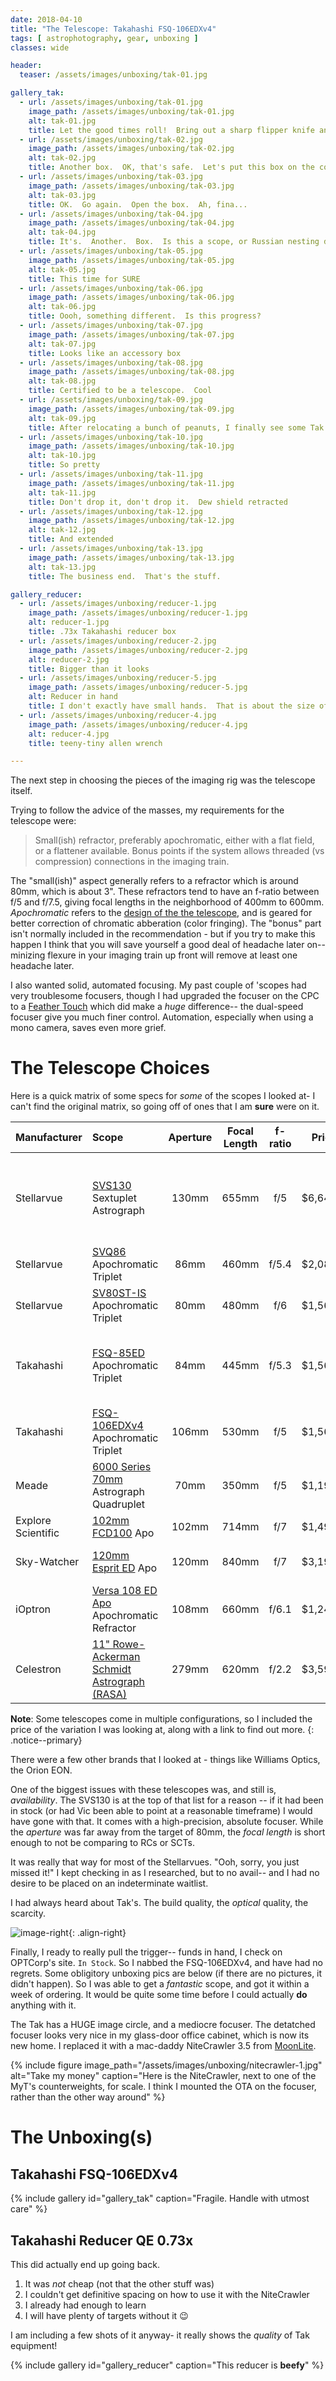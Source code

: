 ```yaml
---
date: 2018-04-10
title: "The Telescope: Takahashi FSQ-106EDXv4"
tags: [ astrophotography, gear, unboxing ]
classes: wide

header:
  teaser: /assets/images/unboxing/tak-01.jpg

gallery_tak:
  - url: /assets/images/unboxing/tak-01.jpg
    image_path: /assets/images/unboxing/tak-01.jpg
    alt: tak-01.jpg
    title: Let the good times roll!  Bring out a sharp flipper knife and open the box.  Look, it's...
  - url: /assets/images/unboxing/tak-02.jpg
    image_path: /assets/images/unboxing/tak-02.jpg
    alt: tak-02.jpg
    title: Another box.  OK, that's safe.  Let's put this box on the counter.
  - url: /assets/images/unboxing/tak-03.jpg
    image_path: /assets/images/unboxing/tak-03.jpg
    alt: tak-03.jpg
    title: OK.  Go again.  Open the box.  Ah, fina...
  - url: /assets/images/unboxing/tak-04.jpg
    image_path: /assets/images/unboxing/tak-04.jpg
    alt: tak-04.jpg
    title: It's.  Another.  Box.  Is this a scope, or Russian nesting dolls?
  - url: /assets/images/unboxing/tak-05.jpg
    image_path: /assets/images/unboxing/tak-05.jpg
    alt: tak-05.jpg
    title: This time for SURE
  - url: /assets/images/unboxing/tak-06.jpg
    image_path: /assets/images/unboxing/tak-06.jpg
    alt: tak-06.jpg
    title: Oooh, something different.  Is this progress?
  - url: /assets/images/unboxing/tak-07.jpg
    image_path: /assets/images/unboxing/tak-07.jpg
    alt: tak-07.jpg
    title: Looks like an accessory box
  - url: /assets/images/unboxing/tak-08.jpg
    image_path: /assets/images/unboxing/tak-08.jpg
    alt: tak-08.jpg
    title: Certified to be a telescope.  Cool
  - url: /assets/images/unboxing/tak-09.jpg
    image_path: /assets/images/unboxing/tak-09.jpg
    alt: tak-09.jpg
    title: After relocating a bunch of peanuts, I finally see some Tak sea foam green 
  - url: /assets/images/unboxing/tak-10.jpg
    image_path: /assets/images/unboxing/tak-10.jpg
    alt: tak-10.jpg
    title: So pretty
  - url: /assets/images/unboxing/tak-11.jpg
    image_path: /assets/images/unboxing/tak-11.jpg
    alt: tak-11.jpg
    title: Don't drop it, don't drop it.  Dew shield retracted
  - url: /assets/images/unboxing/tak-12.jpg
    image_path: /assets/images/unboxing/tak-12.jpg
    alt: tak-12.jpg
    title: And extended
  - url: /assets/images/unboxing/tak-13.jpg
    image_path: /assets/images/unboxing/tak-13.jpg
    alt: tak-13.jpg
    title: The business end.  That's the stuff.

gallery_reducer:
  - url: /assets/images/unboxing/reducer-1.jpg
    image_path: /assets/images/unboxing/reducer-1.jpg
    alt: reducer-1.jpg
    title: .73x Takahashi reducer box
  - url: /assets/images/unboxing/reducer-2.jpg
    image_path: /assets/images/unboxing/reducer-2.jpg
    alt: reducer-2.jpg
    title: Bigger than it looks
  - url: /assets/images/unboxing/reducer-5.jpg
    image_path: /assets/images/unboxing/reducer-5.jpg
    alt: Reducer in hand
    title: I don't exactly have small hands.  That is about the size of a coffee cup
  - url: /assets/images/unboxing/reducer-4.jpg
    image_path: /assets/images/unboxing/reducer-4.jpg
    alt: reducer-4.jpg
    title: teeny-tiny allen wrench

---
```


The next step in choosing the pieces of the imaging rig was the telescope itself.  

Trying to follow the advice of the masses, my requirements for the telescope were:

> Small(ish) refractor, preferably apochromatic, either with a flat field, or a flattener available.  Bonus points if the system allows threaded (vs compression) connections in the imaging train.

<!--more-->

The "small(ish)" aspect generally refers to a refractor which is around 80mm, which is about 3". These refractors tend to have an f-ratio between f/5 and f/7.5, giving focal lengths in the neighborhood of 400mm to 600mm. _Apochromatic_ refers to the [design of the the telescope](https://en.wikipedia.org/wiki/Apochromat), and is geared for better correction of chromatic abberation (color fringing).   The "bonus" part isn't normally included in the recommendation - but if you try to make this happen I think that you will save yourself a good deal of headache later on-- minizing flexure in your imaging train up front will remove at least one headache later.  

I also wanted solid, automated focusing.  My past couple of 'scopes had very troublesome focusers, though I had upgraded the focuser on the CPC to a [Feather Touch](http://starlightinstruments.com/store/index.php?route=product/product&product_id=244) which did make a *huge* difference-- the dual-speed focuser give you much finer control.  Automation, especially when using a mono camera, saves even more grief.

# The Telescope Choices

Here is a quick matrix of some specs for _some_ of the scopes I looked at- I can't find the original matrix, so going off of ones that I am **sure** were on it.

| Manufacturer | Scope                                                                                                                              | Aperture | Focal Length | f-ratio | Price |Note      |
|:-------------|:-------------------------------------------------------------------------------------------------------------------------          |:--------:|:------------:|:-------:|------:|:------|
| Stellarvue   | [SVS130](https://www.stellarvue.com/stellarvue-svs130-130-mm-f-5-apo-sextuplet-astrograph/) Sextuplet Astrograph                   | 130mm    | 655mm        |  f/5    |$6,645 |Comes with Optec 3" TCF-S3 motorized, temperature compensating focuser |
| Stellarvue   | [SVQ86](https://www.stellarvue.com/stellarvue-svq86-astrograph/) Apochromatic Triplet                                              |  86mm    | 460mm        |  f/5.4  |$2,085 |3" focuser  |
| Stellarvue   | [SV80ST-IS](https://www.stellarvue.com/stellarvue-sv80st-is-imaging-refractor-telescope-system/) Apochromatic Triplet              |  80mm    | 480mm        |  f/6    |$1,560 |Includes Flattener|
| Takahashi    | [FSQ-85ED](https://optcorp.com/products/takahashi-fsq-85edx-astrograph-refractor-with-flattener) Apochromatic Triplet             |  84mm    | 445mm        |  f/5.3  |$1,560 |four element double ED Petzval system, Includes Flattener|
| Takahashi    | [FSQ-106EDXv4](https://www.stellarvue.com/stellarvue-sv80st-is-imaging-refractor-telescope-system/) Apochromatic Triplet          | 106mm    | 530mm        |  f/5    |$1,560 |Includes Flattener|
| Meade        | [6000 Series 70mm](https://optcorp.com/products/meade-6000-series-70mm-astrograph-quadruplet-apo-refractord) Astrograph Quadruplet|  70mm    | 350mm        |  f/5    |$1,199 ||
| Explore Scientific | [102mm FCD100](https://optcorp.com/products/explore-scientific-102mm-fcd100-f-7-ed-apo-triplet-refractor) Apo                | 102mm    | 714mm        |  f/7    |$1,499 ||
| Sky-Watcher  | [120mm Esprit ED](https://optcorp.com/products/sky-watcher-esprit-120-ed-apo-refractor-s11420) Apo                                 | 120mm    | 840mm        |  f/7    |$3,199 |includes thread-on field flattener|
| iOptron      | [Versa 108 ED Apo](https://optcorp.com/products/ioptron-versa-108-ed-apochromatic-refractor-ota-6102) Apochromatic Refractor       | 108mm    | 660mm        |  f/6.1  |$1,248 |
| Celestron    | [11" Rowe-Ackerman Schmidt Astrograph (RASA)](https://optcorp.com/products/celestron-11-rasa-rowe-ackermann-schmidt-astrograph-ota)| 279mm    | 620mm        |  f/2.2  |$3,599 ||                                  

**Note**: Some telescopes come in multiple configurations, so I included the price of the variation I was looking at, along with a link to find out more.
{: .notice--primary}

There were a few other brands that I looked at - things like Williams Optics, the Orion EON.  

One of the biggest issues with these telescopes was, and still is, _availability_.  The SVS130 is at the top of that list for a reason -- if it had been in stock (or had Vic been able to point at a reasonable timeframe) I would have gone with that.  It comes with a high-precision, absolute focuser.  While the _aperture_ was far away from the target of 80mm, the _focal length_ is short enough to not be comparing to RCs or SCTs.  

It was really that way for most of the Stellarvues.  "Ooh, sorry, you just missed it!"  I kept checking in as I researched, but to no avail-- and I had no desire to be placed on an indeterminate waitlist.  

I had always heard about Tak's.  The build quality, the _optical_ quality, the scarcity.  

![image-right](https://media.giphy.com/media/TdwziQPhbNAzK/giphy.gif){: .align-right}

Finally, I ready to really pull the trigger-- funds in hand, I check on OPTCorp's site.  `In Stock`.  So I nabbed the FSQ-106EDXv4, and have had no regrets.  Some obligitory unboxing pics are below (if there are no pictures, it didn't happen).  So I was able to get a _fantastic_ scope, and got it within a week of ordering.  It would be quite some time before I could actually **do** anything with it.

The Tak has a HUGE image circle, and a mediocre focuser.  The detatched focuser looks very nice in my glass-door office cabinet, which is now its new home.  I replaced it with a mac-daddy NiteCrawler 3.5 from [MoonLite](https://focuser.com).  

{%
  include figure image_path="/assets/images/unboxing/nitecrawler-1.jpg"
  alt="Take my money"
  caption="Here is the NiteCrawler, next to one of the MyT's counterweights, for scale.  I think I mounted the OTA on the focuser, rather than the other way around"
%}


# The Unboxing(s)

## Takahashi FSQ-106EDXv4

{% include gallery id="gallery_tak" caption="Fragile.  Handle with utmost care" %}

## Takahashi Reducer QE 0.73x

This did actually end up going back.  

1. It was _not_ cheap (not that the other stuff was)
2. I couldn't get definitive spacing on how to use it with the NiteCrawler
3. I already had enough to learn
4. I will have plenty of targets without it :wink:

I am including a few shots of it anyway- it really shows the _quality_ of Tak equipment!

{% include gallery id="gallery_reducer" caption="This reducer is **beefy**" %}

